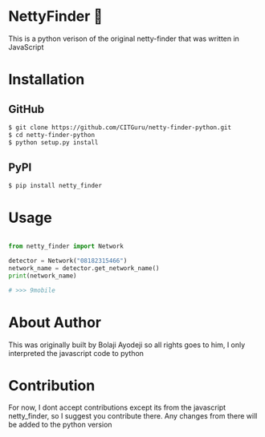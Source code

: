 # NettyFinder :rocket:

This is a python verison of the original netty-finder that was written in JavaScript

# Installation

## GitHub

```bash
$ git clone https://github.com/CITGuru/netty-finder-python.git
$ cd netty-finder-python
$ python setup.py install
```

## PyPI

```bash
$ pip install netty_finder
```

# Usage

```python

from netty_finder import Network

detector = Network("08182315466")
network_name = detector.get_network_name()
print(network_name)

# >>> 9mobile

```

# About Author

This was originally built by Bolaji Ayodeji so all rights goes to him, I only interpreted the javascript code to python

# Contribution
 
For now, I dont accept contributions except its from the javascript netty_finder, so I suggest you contribute there. Any changes from there will be added to the python version


